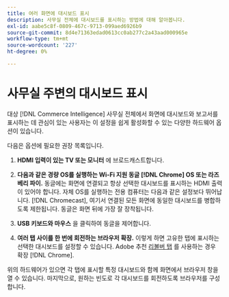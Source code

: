 ```yaml
---
title: 여러 화면에 대시보드 표시
description: 사무실 전체에 대시보드를 표시하는 방법에 대해 알아봅니다.
exl-id: aabe5c8f-0809-467c-9713-099aed6926b9
source-git-commit: 8d4e71363edad0613cc0ab277c2a43aad000965e
workflow-type: tm+mt
source-wordcount: '227'
ht-degree: 0%

---
```


# 사무실 주변의 대시보드 표시

대상 [!DNL Commerce Intelligence] 사무실 전체에서 화면에 대시보드와 보고서를 표시하는 데 관심이 있는 사용자는 이 설정을 쉽게 활성화할 수 있는 다양한 하드웨어 옵션이 있습니다.

다음은 옵션에 필요한 권장 목록입니다.

1. **HDMI 입력이 있는 TV 또는 모니터** 에 브로드캐스트합니다.

1. **다음과 같은 경량 OS를 실행하는 Wi-Fi 지원 동글 [!DNL Chrome] OS 또는 라즈베리 파이.** 동글에는 화면에 연결되고 항상 선택한 대시보드를 표시하는 HDMI 출력이 있어야 합니다. 자체 OS를 실행하는 전용 컴퓨터는 다음과 같은 설정보다 뛰어납니다. [!DNL Chromecast], 여기서 연결된 모든 화면에 동일한 대시보드를 병합하도록 제한됩니다. 동글은 화면 뒤에 가장 잘 장착됩니다.

1. **USB 키보드와 마우스** 을 클릭하여 동글을 제어합니다.

1. **여러 탭 사이를 한 번에 회전하는 브라우저 확장.** 이렇게 하면 고유한 탭에 표시하는 선택한 대시보드를 설정할 수 있습니다. Adobe 추천 [리볼버 탭](https://chrome.google.com/webstore/detail/revolver-tabs/dlknooajieciikpedpldejhhijacnbda?hl=en) 를 사용하는 경우 확장 [!DNL Chrome].

위의 하드웨어가 있으면 각 탭에 표시할 특정 대시보드와 함께 화면에서 브라우저 창을 열 수 있습니다. 마지막으로, 원하는 빈도로 각 대시보드를 회전하도록 브라우저를 구성합니다.
